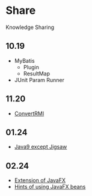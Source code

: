 # Share
Knowledge Sharing

## 10.19
- MyBatis
	- Plugin
	- ResultMap
- JUnit Param Runner

## 11.20
- [ConvertRMI](src/main/java/xdean/share/rmi/javassist/ConvertRMI.java)

## 01.24
- [Java9 except Jigsaw](../../../Java9-Learning)

## 02.24
- [Extension of JavaFX](doc/Extension-of-JavaFX.md)
- [Hints of using JavaFX beans](doc/Hints-of-using-JavaFX-beans.md)